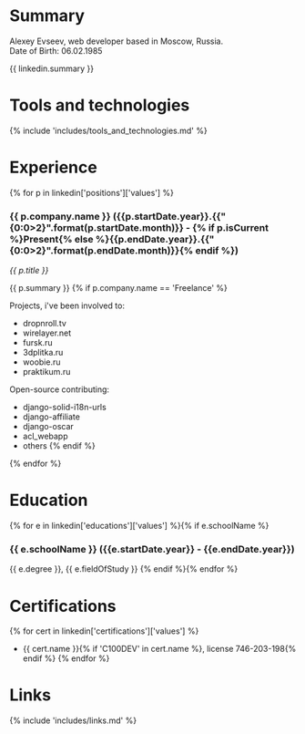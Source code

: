 Summary
=======

Alexey Evseev, web developer based in Moscow, Russia.<br/>Date of Birth: 06.02.1985

{{ linkedin.summary }}

Tools and technologies
======================

{% include 'includes/tools_and_technologies.md' %}

Experience
==========

{% for p in linkedin['positions']['values'] %}
### {{ p.company.name }} ({{p.startDate.year}}.{{"{0:0>2}".format(p.startDate.month)}} - {% if p.isCurrent %}Present{% else %}{{p.endDate.year}}.{{"{0:0>2}".format(p.endDate.month)}}{% endif %})
_{{ p.title }}_

{{ p.summary }}
{% if p.company.name == 'Freelance' %}

Projects, i've been involved to:

- dropnroll.tv
- wirelayer.net
- fursk.ru
- 3dplitka.ru
- woobie.ru
- praktikum.ru

Open-source contributing:

- django-solid-i18n-urls
- django-affiliate
- django-oscar
- acl_webapp
- others
{% endif %}

{% endfor %}

Education
=========

{% for e in linkedin['educations']['values'] %}{% if e.schoolName %}
### {{ e.schoolName }} ({{e.startDate.year}} - {{e.endDate.year}})

{{ e.degree }}, {{ e.fieldOfStudy }}
{% endif %}{% endfor %}

Certifications
==============

{% for cert in linkedin['certifications']['values'] %}
 - {{ cert.name }}{% if 'C100DEV' in cert.name %}, license 746-203-198{% endif %}
{% endfor %}

Links
=====
{% include 'includes/links.md' %}

